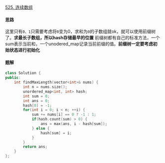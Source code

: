 [525. 连续数组](https://leetcode.cn/problems/contiguous-array)

#### 思路

这里只有`0、1`只需要考虑将`0`变为0，求和为`0`的子数组就ok，就可以使用前缀树了。**求最长子数组，所以hash存储最早的位置**
前缀树都有自己的标准方法，一个sum表示当前和，一个unodered_map记录当前前缀的值。**前缀树一定要考虑初始状态进行初始化**

#### 题解

```c++
class Solution {
public:
    int findMaxLength(vector<int>& nums) {
        int n = nums.size();
        unordered_map<int, int> hash;
        int sum = 0;
        int ans = 0;
        hash[0] = -1;
        for(int i = 0; i < n; ++i) {
            sum += nums[i] == 0 ? -1 : 1;
            if(hash.count(sum) > 0) {
                ans = max(ans, i - hash[sum]);
            } else {
                hash[sum] = i;
            }
        }
        return ans;
    }
};
```

